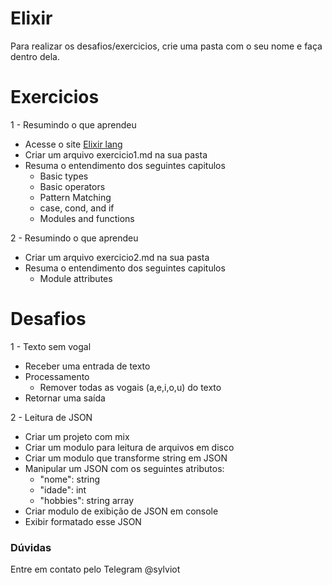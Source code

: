 # Elixir

Para realizar os desafios/exercicios, crie uma pasta com o seu nome e faça dentro dela.

# Exercicios
1 - Resumindo o que aprendeu
- Acesse o site [Elixir lang](https://elixir-lang.org/getting-started/introduction.html)
- Criar um arquivo exercicio1.md na sua pasta
- Resuma o entendimento dos seguintes capitulos
  - Basic types
  - Basic operators
  - Pattern Matching
  - case, cond, and if
  - Modules and functions

2 - Resumindo o que aprendeu
- Criar um arquivo exercicio2.md na sua pasta
- Resuma o entendimento dos seguintes capitulos
  - Module attributes 

# Desafios

1 - Texto sem vogal
- Receber uma entrada de texto
- Processamento
  - Remover todas as vogais (a,e,i,o,u) do texto
- Retornar uma saída

2 - Leitura de JSON
- Criar um projeto com mix
- Criar um modulo para leitura de arquivos em disco
- Criar um modulo que transforme string em JSON
- Manipular um JSON com os seguintes atributos:
  - "nome": string
  - "idade": int
  - "hobbies": string array
- Criar modulo de exibição de JSON em console
- Exibir formatado esse JSON

### Dúvidas
Entre em contato pelo Telegram @sylviot
